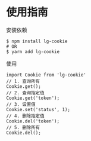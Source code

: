 # 使用指南

安装依赖

```shell
$ npm install lg-cookie
# OR
$ yarn add lg-cookie
```

使用

```tsx
import Cookie from 'lg-cookie'
// 1. 查询所有
Cookie.get();
// 2. 查询指定值
Cookie.get('token');
// 3. 设置值
Cookie.set('status', 1);
// 4. 删除指定值
Cookie.del('token');
// 5. 删除所有
Cookie.del();
```



